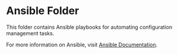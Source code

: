 # Ansible Folder

This folder contains Ansible playbooks for automating configuration management tasks.

For more information on Ansible, visit [Ansible Documentation](https://docs.ansible.com/).
